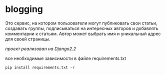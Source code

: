 # blogging

Это сервис, на котором пользователи могут публиковать свои статьи, создавать группы, подписываться на интересных авторов и добавлять комментарии к статьям.
Автор может выбрать имя и уникальный адрес для своей страницы.

*проект реализован на Django2.2*

все необходимые зависимости в файле requirements.txt

```
pip install requirements.txt -r
```
